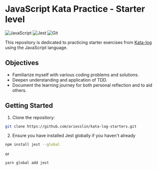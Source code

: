 # JavaScript Kata Practice - Starter level

![JavaScript](https://img.shields.io/badge/javascript-%23323330.svg?style=for-the-badge&logo=javascript&logoColor=%23F7DF1E)
![Jest](https://img.shields.io/badge/-jest-%23C21325?style=for-the-badge&logo=jest&logoColor=white)
![Git](https://img.shields.io/badge/git-%23F05033.svg?style=for-the-badge&logo=git&logoColor=white)

This repository is dedicated to practicing starter exercises from [Kata-log](https://kata-log.rocks/) using the JavaScript language.

## Objectives
- Familiarize myself with various coding problems and solutions.
- Deepen understanding and application of TDD.
- Document the learning journey for both personal reflection and to aid others.

## Getting Started

1. Clone the repository:
```bash
git clone https://github.com/ariesslin/kata-log-starters.git
```

2. Ensure you have installed Jest globally if you haven't already
```bash
npm install jest --global
```
or
```bash
yarn global add jest
```
